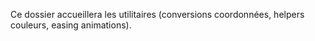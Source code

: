 Ce dossier accueillera les utilitaires (conversions coordonnées, helpers couleurs, easing animations).


